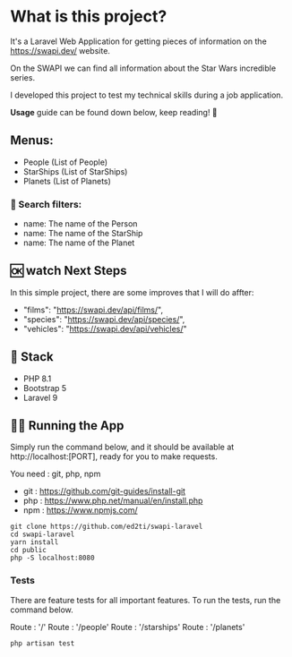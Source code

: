 # What is this project?
It's a Laravel Web Application for getting pieces of information on the https://swapi.dev/ website.

On the SWAPI we can find all information about the Star Wars incredible series.

I developed this project to test my technical skills during a job application.

**Usage** guide can be found down below, keep reading! 🙂 

## Menus:
- People (List of People)
- StarShips (List of StarShips)
- Planets (List of Planets)

### 🔎 Search filters:
- name: The name of the Person
- name: The name of the StarShip
- name: The name of the Planet

## 🆗 watch Next Steps
In this simple project, there are some improves that I will do affter:

- "films": "https://swapi.dev/api/films/",
- "species": "https://swapi.dev/api/species/",
- "vehicles": "https://swapi.dev/api/vehicles/"

## 🚀 Stack
- PHP 8.1
- Bootstrap 5
- Laravel 9

## 🧑‍💻 Running the App

Simply run the command below, and it should be available at http://localhost:[PORT], ready for you to make requests.

You need : git, php, npm 

- git : https://github.com/git-guides/install-git
- php : https://www.php.net/manual/en/install.php
- npm : https://www.npmjs.com/

~~~
git clone https://github.com/ed2ti/swapi-laravel
cd swapi-laravel
yarn install
cd public
php -S localhost:8080
~~~

### Tests

There are feature tests for all important features. To run the tests, run the command below.

Route : '/'
Route : '/people'
Route : '/starships'
Route : '/planets'

~~~
php artisan test
~~~
